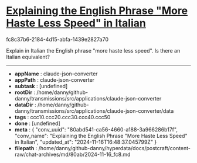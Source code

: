 # [Explaining the English Phrase "More Haste Less Speed" in Italian](https://claude.ai/chat/80abd541-ca56-4660-a188-3a966286b17f)

fc8c37b6-2184-4d15-abfa-1439e2827a70

Explain in Italian the English phrase "more haste less speed". Is there an Italian equivalent?

---

* **appName** : claude-json-converter
* **appPath** : claude-json-converter
* **subtask** : [undefined]
* **rootDir** : /home/danny/github-danny/transmissions/src/applications/claude-json-converter
* **dataDir** : /home/danny/github-danny/transmissions/src/applications/claude-json-converter/data
* **tags** : ccc10.ccc20.ccc30.ccc40.ccc50
* **done** : [undefined]
* **meta** : {
  "conv_uuid": "80abd541-ca56-4660-a188-3a966286b17f",
  "conv_name": "Explaining the English Phrase \"More Haste Less Speed\" in Italian",
  "updated_at": "2024-11-16T16:48:37.045799Z"
}
* **filepath** : /home/danny/github-danny/hyperdata/docs/postcraft/content-raw/chat-archives/md/80ab/2024-11-16_fc8.md
